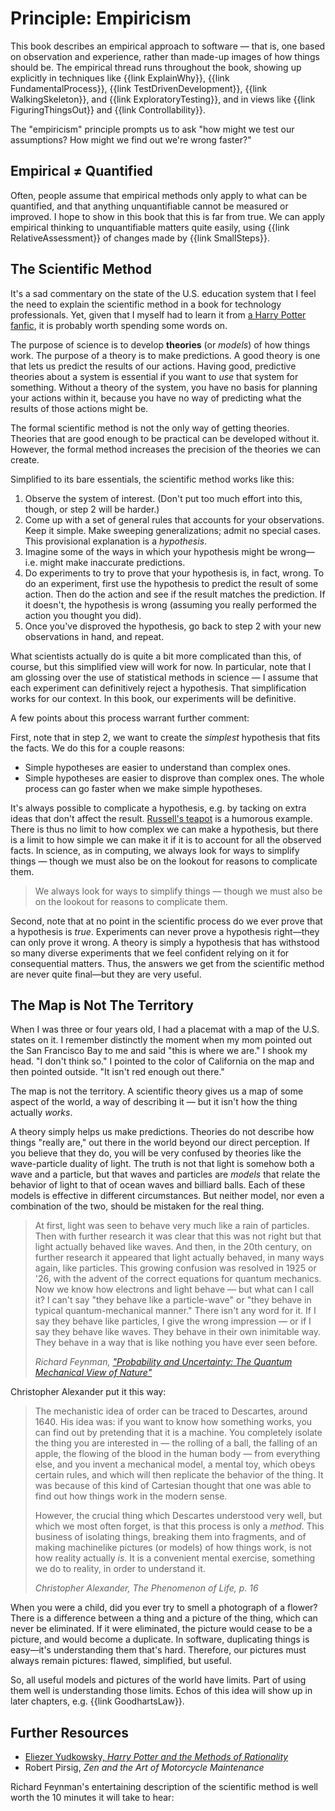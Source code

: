 # Principle: Empiricism

This book describes an empirical approach to software — that is, one based on observation and experience, rather than made-up images of how things should be. The empirical thread runs throughout the book, showing up explicitly in techniques like {{link ExplainWhy}}, {{link FundamentalProcess}}, {{link TestDrivenDevelopment}}, {{link WalkingSkeleton}}, and {{link ExploratoryTesting}}, and in views like {{link FiguringThingsOut}} and {{link Controllability}}.

The "empiricism" principle prompts us to ask "how might we test our assumptions? How might we find out we're wrong faster?"

## Empirical &ne; Quantified

Often, people assume that empirical methods only apply to what can be quantified, and that anything unquantifiable cannot be measured or improved. I hope to show in this book that this is far from true. We can apply empirical thinking to unquantifiable matters quite easily, using {{link RelativeAssessment}} of changes made by {{link SmallSteps}}.

## The Scientific Method

It's a sad commentary on the state of the U.S. education system that I feel the need to explain the scientific method in a book for technology professionals. Yet, given that I myself had to learn it from [a Harry Potter fanfic](https://hpmor.com/), it is probably worth spending some words on.

The purpose of science is to develop **theories** (or _models_) of how things work. The purpose of a theory is to make predictions. A good theory is one that lets us predict the results of our actions. Having good, predictive theories about a system is essential if you want to *use* that system for something. Without a theory of the system, you have no basis for planning your actions within it, because you have no way of predicting what the results of those actions might be.

The formal scientific method is not the only way of getting theories. Theories that are good enough to be practical can be developed without it. However, the formal method increases the precision of the theories we can create.

Simplified to its bare essentials, the scientific method works like this:

1. Observe the system of interest. (Don't put too much effort into this, though, or step 2 will be harder.)
2. Come up with a set of general rules that accounts for your observations. Keep it simple. Make sweeping generalizations; admit no special cases. This provisional explanation is a *hypothesis*.
3. Imagine some of the ways in which your hypothesis might be wrong—i.e. might make inaccurate predictions.
4. Do experiments to try to prove that your hypothesis is, in fact, wrong. To do an experiment, first use the hypothesis to predict the result of some action. Then do the action and see if the result matches the prediction. If it doesn't, the hypothesis is wrong (assuming you really performed the action you thought you did).
5. Once you've disproved the hypothesis, go back to step 2 with your new observations in hand, and repeat.

What scientists actually do is quite a bit more complicated than this, of course, but this simplified view will work for now. In particular, note that I am glossing over the use of statistical methods in science — I assume that each experiment can definitively reject a hypothesis. That simplification works for our context. In this book, our experiments will be definitive.

A few points about this process warrant further comment:

First, note that in step 2, we want to create the _simplest_ hypothesis that fits the facts. We do this for a couple reasons:

- Simple hypotheses are easier to understand than complex ones.
- Simple hypotheses are easier to disprove than complex ones. The whole process can go faster when we make simple hypotheses.

It's always possible to complicate a hypothesis, e.g. by tacking on extra ideas that don't affect the result. [Russell's teapot](https://en.wikipedia.org/wiki/Russell's_teapot) is a humorous example. There is thus no limit to how complex we can make a hypothesis, but there is a limit to how simple we can make it if it is to account for all the observed facts. In science, as in computing, we always look for ways to simplify things — though we must also be on the lookout for reasons to complicate them.

<blockquote class="pullquote"><p>We always look for ways to simplify things — though we must also be on the lookout for reasons to complicate them.</p></blockquote>

<!--

Einstein put it this way:

> The supreme goal of all theory is to make the irreducible basic elements as simple and as few as possible without having to surrender the adequate representation of a single datum of experience.
>
> <cite>[Albert Einstein, "On the Method of Theoretical Physics"](https://www.jstor.org/stable/184387)</cite>

TODO: Einstein wasn't talking about hypotheses when he said this, but about the fundamental elements of a theory, i.e. those not deduced from other elements. Is there a better quote about simplicity?

-->

Second, note that at no point in the scientific process do we ever prove that a hypothesis is *true*. Experiments can never prove a hypothesis right—they can only prove it wrong. A theory is simply a hypothesis that has withstood so many diverse experiments that we feel confident relying on it for consequential matters. Thus, the answers we get from the scientific method are never quite final—but they are very useful.

## The Map is Not The Territory

When I was three or four years old, I had a placemat with a map of the U.S. states on it. I remember distinctly the moment when my mom pointed out the San Francisco Bay to me and said "this is where we are." I shook my head. "I don't think so." I pointed to the color of California on the map and then pointed outside. "It isn't red enough out there."

The map is not the territory. A scientific theory gives us a map of some aspect of the world, a way of describing it — but it isn't how the thing actually *works*.

A theory simply helps us make predictions. Theories do not describe how things "really are," out there in the world beyond our direct perception. If you believe that they do, you will be very confused by theories like the wave-particle duality of light. The truth is not that light is somehow both a wave and a particle, but that waves and particles are _models_ that relate the behavior of light to that of ocean waves and billiard balls. Each of these models is effective in different circumstances. But neither model, nor even a combination of the two, should be mistaken for the real thing.

> <!--timestamp 4:38--> At first, light was seen to behave very much like a rain of particles. Then with further research it was clear that this was not right but that light actually behaved like waves. And then, in the 20th century, on further research it appeared that light actually behaved, in many ways again, like particles. This growing confusion was resolved in 1925 or '26, with the advent of the correct equations for quantum mechanics. Now we know how electrons and light behave — but what can I call it? I can't say "they behave like a particle-wave" or "they behave in typical quantum-mechanical manner." There isn't any word for it. If I say they behave like particles, I give the wrong impression — or if I say they behave like waves. They behave in their own inimitable way. They behave in a way that is like nothing you have ever seen before.
>
> <cite>Richard Feynman, ["Probability and Uncertainty: The Quantum Mechanical View of Nature"](https://archive.org/details/probabilityanduncertaintythequantummechanicalviewofnature/probabilityanduncertaintythequantummechanicalviewofnaturereel1.mov)</cite>

Christopher Alexander put it this way:

> The mechanistic idea of order can be traced to Descartes, around 1640. His idea was: if you want to know how something works, you can find out by pretending that it is a machine. You completely isolate the thing you are interested in — the rolling of a ball, the falling of an apple, the flowing of the blood in the human body — from everything else, and you invent a mechanical model, a mental toy, which obeys certain rules, and which will then replicate the behavior of the thing. It was because of this kind of Cartesian thought that one was able to find out how things work in the modern sense.
>
> However, the crucial thing which Descartes understood very well, but which we most often forget, is that this process is only a _method_. This business of isolating things, breaking them into fragments, and of making machinelike pictures (or models) of how things work, is not how reality actually _is_. It is a convenient mental exercise, something we do to reality, in order to understand it.
>
> <cite>Christopher Alexander, _The Phenomenon of Life_, p. 16</cite>

When you were a child, did you ever try to smell a photograph of a flower? There is a difference between a thing and a picture of the thing, which can never be eliminated. If it were eliminated, the picture would cease to be a picture, and would become a duplicate. In software, duplicating things is easy—it's understanding them that's hard. Therefore, our pictures must always remain pictures: flawed, simplified, but useful.

<!--
Every model has limits to its fidelity, and we have to understand those limits to use the model well. Otherwise, we'll be like Derek Zoolander confronting an architectural model — "what is this, a center for ants?" Or consider — when you were a child, did you ever try to smell a photograph of a flower? There is a difference between a thing and a picture of the thing, which can never be eliminated. If it were eliminated, the picture would cease to be a picture, and would become a duplicate. In software, duplicating things is easy—it's understanding them that's hard. Therefore, our pictures must always remain pictures: flawed, simplified, but useful.
-->

So, all useful models and pictures of the world have limits. Part of using them well is understanding those limits. Echos of this idea will show up in later chapters, e.g. {{link GoodhartsLaw}}.

## Further Resources

- [Eliezer Yudkowsky, _Harry Potter and the Methods of Rationality_](https://hpmor.com/)
- Robert Pirsig, _Zen and the Art of Motorcycle Maintenance_

Richard Feynman's entertaining description of the scientific method is well worth the 10 minutes it will take to hear:

<youtube-embed videoid="EYPapE-3FRw"></youtube-embed>
